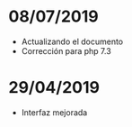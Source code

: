 # 08/07/2019

- Actualizando el documento
- Corrección para php 7.3

# 29/04/2019

- Interfaz mejorada
